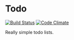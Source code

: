 # Todo

[![Build Status](https://travis-ci.org/benpickles/todo.svg?branch=master)](https://travis-ci.org/benpickles/todo)
[![Code Climate](https://codeclimate.com/github/benpickles/todo.png)](https://codeclimate.com/github/benpickles/todo)

Really simple todo lists.
